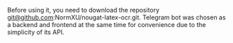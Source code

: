 Before using it, you need to download the repository git@github.com:NormXU/nougat-latex-ocr.git.
Telegram bot was chosen as a backend and frontend at the same time for convenience due to the simplicity of its API.
